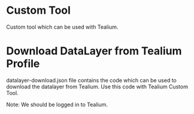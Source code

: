 # Custom Tool
Custom tool which can be used with Tealium.

# Download DataLayer from Tealium Profile
datalayer-download.json file contains the code which can be used to download the datalayer from Tealium. Use this code with Tealium Custom Tool.

Note: We should be logged in to Tealium.
